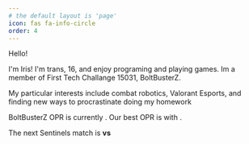 ```yaml
---
# the default layout is 'page'
icon: fas fa-info-circle
order: 4
---
```

<html>
<head>
<script src="https://cdn.jsdelivr.net/npm/axios/dist/axios.min.js"></script>
<script language="javascript">
function getOPR() {
    axios.get("https://api.ftcscout.org/rest/v1/teams/15031/quick-stats?season=2023&region=All")
        .then(response => {
            var opr = Math.round((response.data["tot"]["value"])*100)/100;
            var rank = Math.min(response.data["auto"]["rank"], response.data["dc"]["rank"], response.data["eg"]["rank"]);
            var value = "";
            var best = "";
            if (rank == response.data["auto"]["rank"]){
                best = "autonomus";
                value = response.data["auto"]["value"];
            } else if (rank == response.data["dc"]["rank"]){
                best = "teleOp";
                value = response.data["dc"]["value"];
            } else if (rank == response.data["eg"]["rank"]){
                best = "endgame";
                value = response.data["eg"]["value"];
            }
            document.getElementById("opr").innerHTML = opr;
            document.getElementById("value").innerHTML = Math.round(value*100)/100;
            document.getElementById("best").innerHTML = best;
        });
    axios.get("https://vlr.orlandomm.net/api/v1/teams/2")
        .then(response => {
            var team0 = response.data.data.upcoming["0"]["teams"]["0"]["tag"];
            var team1 = response.data.data.upcoming["0"]["teams"]["1"]["tag"];
            document.getElementById("team0").innerHTML = team0;
            document.getElementById("team1").innerHTML = team1;            
        })};
</script>

</head>

<body onload = "getOPR()">
<p>Hello!</p>

<p>I'm Iris! I'm trans, 16, and enjoy programing and playing games. Im a member of First Tech Challange 15031, BoltBusterZ.</p>

<p>My particular interests include combat robotics, Valorant Esports, and finding new ways to procrastinate doing my homework<p>

<p> BoltBusterZ OPR is currently <b><span id = "opr"></span></b>. Our best OPR is <b><span id = "best"></span></b> with <b><span id = "value"></span></b>.</p>

<p> The next Sentinels match is <b><span id = "team0"></span> vs <span id = "team1"></span></b></p>